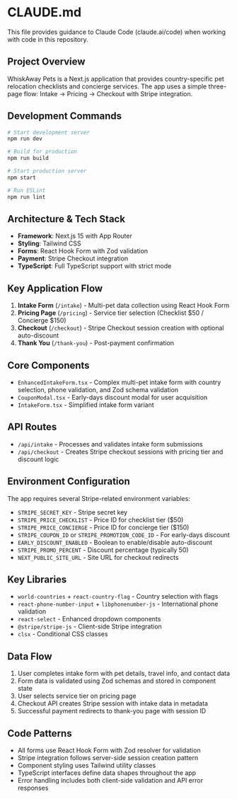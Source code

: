 # CLAUDE.md

This file provides guidance to Claude Code (claude.ai/code) when working with code in this repository.

## Project Overview
WhiskAway Pets is a Next.js application that provides country-specific pet relocation checklists and concierge services. The app uses a simple three-page flow: Intake → Pricing → Checkout with Stripe integration.

## Development Commands
```bash
# Start development server
npm run dev

# Build for production
npm run build

# Start production server  
npm start

# Run ESLint
npm run lint
```

## Architecture & Tech Stack
- **Framework**: Next.js 15 with App Router
- **Styling**: Tailwind CSS
- **Forms**: React Hook Form with Zod validation
- **Payment**: Stripe Checkout integration
- **TypeScript**: Full TypeScript support with strict mode

## Key Application Flow
1. **Intake Form** (`/intake`) - Multi-pet data collection using React Hook Form
2. **Pricing Page** (`/pricing`) - Service tier selection (Checklist $50 / Concierge $150)  
3. **Checkout** (`/checkout`) - Stripe Checkout session creation with optional auto-discount
4. **Thank You** (`/thank-you`) - Post-payment confirmation

## Core Components
- `EnhancedIntakeForm.tsx` - Complex multi-pet intake form with country selection, phone validation, and Zod schema validation
- `CouponModal.tsx` - Early-days discount modal for user acquisition
- `IntakeForm.tsx` - Simplified intake form variant

## API Routes
- `/api/intake` - Processes and validates intake form submissions
- `/api/checkout` - Creates Stripe checkout sessions with pricing tier and discount logic

## Environment Configuration
The app requires several Stripe-related environment variables:
- `STRIPE_SECRET_KEY` - Stripe secret key
- `STRIPE_PRICE_CHECKLIST` - Price ID for checklist tier ($50)
- `STRIPE_PRICE_CONCIERGE` - Price ID for concierge tier ($150)
- `STRIPE_COUPON_ID` or `STRIPE_PROMOTION_CODE_ID` - For early-days discount
- `EARLY_DISCOUNT_ENABLED` - Boolean to enable/disable auto-discount
- `STRIPE_PROMO_PERCENT` - Discount percentage (typically 50)
- `NEXT_PUBLIC_SITE_URL` - Site URL for checkout redirects

## Key Libraries
- `world-countries` + `react-country-flag` - Country selection with flags
- `react-phone-number-input` + `libphonenumber-js` - International phone validation
- `react-select` - Enhanced dropdown components
- `@stripe/stripe-js` - Client-side Stripe integration
- `clsx` - Conditional CSS classes

## Data Flow
1. User completes intake form with pet details, travel info, and contact data
2. Form data is validated using Zod schemas and stored in component state
3. User selects service tier on pricing page
4. Checkout API creates Stripe session with intake data in metadata
5. Successful payment redirects to thank-you page with session ID

## Code Patterns
- All forms use React Hook Form with Zod resolver for validation
- Stripe integration follows server-side session creation pattern
- Component styling uses Tailwind utility classes
- TypeScript interfaces define data shapes throughout the app
- Error handling includes both client-side validation and API error responses